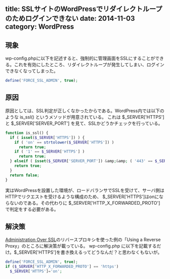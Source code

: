 title: SSLサイトのWordPressでリダイレクトループのためログインできない
date: 2014-11-03
category: WordPress
---

## 現象

wp-config.phpに以下を記述すると、強制的に管理画面をSSLにすることができる。これを有効にしたところ、リダイレクトループが発生してしまい、ログインできなくなってしまった。

```php
define('FORCE_SSL_ADMIN', true);
```

## 原因

原因としては、SSL判定が正しくなかったからである。WordPress内では以下のような is_ssl() というメソッドが用意されている。
これは $_SERVER['HTTPS']と $_SERVER['SERVER_PORT'] を見て、SSLかどうかチェックを行っている。

```php
function is_ssl() {
  if ( isset($_SERVER['HTTPS']) ) {
    if ( 'on' == strtolower($_SERVER['HTTPS']) )
      return true;
    if ( '1' == $_SERVER['HTTPS'] )
      return true;
  } elseif ( isset($_SERVER['SERVER_PORT']) &amp;&amp; ( '443' == $_SERVER['SERVER_PORT'] ) ) {
    return true;
  }
  return false;
}
```

実はWordPressを設置した環境が、ロードバランサでSSLを受けて、サーバ側はHTTPでリクエストを受けるような構成のため、
$_SERVER['HTTPS']はonにならないのである。その代わりに $_SERVER['HTTP_X_FORWARDED_PROTO'] で判定をする必要がある。

## 解決策

[Administration Over SSL](http://codex.wordpress.org/Administration_Over_SSL)のリバースプロキシを使った例の「Using a Reverse Proxy」のところに解決策が載っている。
wp-config.php に以下を記載するだけ。$_SERVER['HTTPS']を書き換えるってどうなんだ？と思わなくもないが。

```php
define('FORCE_SSL_ADMIN', true);
if ($_SERVER['HTTP_X_FORWARDED_PROTO'] == 'https')
  $_SERVER['HTTPS']='on';
```
